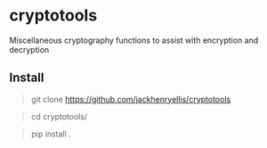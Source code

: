 # cryptotools
Miscellaneous cryptography functions to assist with encryption and decryption

## Install
> git clone https://github.com/jackhenryellis/cryptotools

>cd cryptotools/

>pip install .
